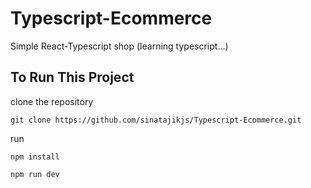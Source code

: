 # Typescript-Ecommerce
Simple React-Typescript shop (learning typescript...)

## To Run This Project

clone the repository

`git clone https://github.com/sinatajikjs/Typescript-Ecommerce.git`

run

`npm install`

`npm run dev`